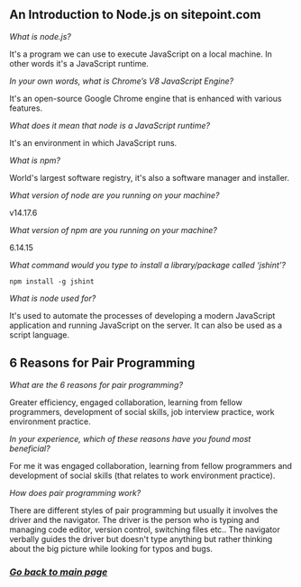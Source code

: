 ## An Introduction to Node.js on sitepoint.com

*What is node.js?*

It's a program we can use to execute JavaScript on a local machine. In other words it's a JavaScript runtime.

*In your own words, what is Chrome’s V8 JavaScript Engine?*

It's an open-source Google Chrome engine that is enhanced with various features.

*What does it mean that node is a JavaScript runtime?*

It's an environment in which JavaScript runs.

*What is npm?*

World's largest software registry, it's also a software manager and installer.

*What version of node are you running on your machine?*

v14.17.6

*What version of npm are you running on your machine?*

6.14.15

*What command would you type to install a library/package called ‘jshint’?*

`npm install -g jshint`

*What is node used for?*

It's used to automate the processes of developing a modern JavaScript application and running JavaScript on the server. It can also be used as a script language.

## 6 Reasons for Pair Programming

*What are the 6 reasons for pair programming?*

Greater efficiency, engaged collaboration, learning from fellow programmers, development of social skills, job interview practice, work environment practice.

*In your experience, which of these reasons have you found most beneficial?*

For me it was engaged collaboration, learning from fellow programmers and development of social skills (that relates to work environment practice).

*How does pair programming work?*

There are different styles of pair programming but usually it involves the driver and the navigator. The driver is the person who is typing and managing code editor, version control, switching files etc.. The navigator verbally guides the driver but doesn't type anything but rather thinking about the big picture while looking for typos and bugs.


### [_Go back to main page_](README.md)